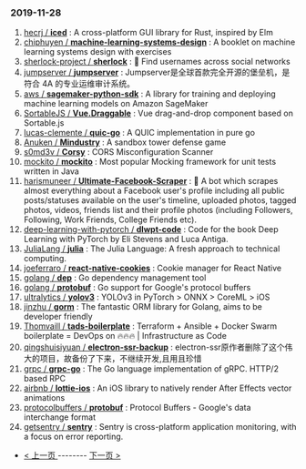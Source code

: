 ### 2019-11-28 
1. [
        hecrj /
**iced**](https://github.com/hecrj/iced) : A cross-platform GUI library for Rust, inspired by Elm
1. [
        chiphuyen /
**machine-learning-systems-design**](https://github.com/chiphuyen/machine-learning-systems-design) : A booklet on machine learning systems design with exercises
1. [
        sherlock-project /
**sherlock**](https://github.com/sherlock-project/sherlock) : 🔎 Find usernames across social networks
1. [
        jumpserver /
**jumpserver**](https://github.com/jumpserver/jumpserver) : Jumpserver是全球首款完全开源的堡垒机，是符合 4A 的专业运维审计系统。
1. [
        aws /
**sagemaker-python-sdk**](https://github.com/aws/sagemaker-python-sdk) : A library for training and deploying machine learning models on Amazon SageMaker
1. [
        SortableJS /
**Vue.Draggable**](https://github.com/SortableJS/Vue.Draggable) : Vue drag-and-drop component based on Sortable.js
1. [
        lucas-clemente /
**quic-go**](https://github.com/lucas-clemente/quic-go) : A QUIC implementation in pure go
1. [
        Anuken /
**Mindustry**](https://github.com/Anuken/Mindustry) : A sandbox tower defense game
1. [
        s0md3v /
**Corsy**](https://github.com/s0md3v/Corsy) : CORS Misconfiguration Scanner
1. [
        mockito /
**mockito**](https://github.com/mockito/mockito) : Most popular Mocking framework for unit tests written in Java
1. [
        harismuneer /
**Ultimate-Facebook-Scraper**](https://github.com/harismuneer/Ultimate-Facebook-Scraper) : 🤖 A bot which scrapes almost everything about a Facebook user's profile including all public posts/statuses available on the user's timeline, uploaded photos, tagged photos, videos, friends list and their profile photos (including Followers, Following, Work Friends, College Friends etc).
1. [
        deep-learning-with-pytorch /
**dlwpt-code**](https://github.com/deep-learning-with-pytorch/dlwpt-code) : Code for the book Deep Learning with PyTorch by Eli Stevens and Luca Antiga.
1. [
        JuliaLang /
**julia**](https://github.com/JuliaLang/julia) : The Julia Language: A fresh approach to technical computing.
1. [
        joeferraro /
**react-native-cookies**](https://github.com/joeferraro/react-native-cookies) : Cookie manager for React Native
1. [
        golang /
**dep**](https://github.com/golang/dep) : Go dependency management tool
1. [
        golang /
**protobuf**](https://github.com/golang/protobuf) : Go support for Google's protocol buffers
1. [
        ultralytics /
**yolov3**](https://github.com/ultralytics/yolov3) : YOLOv3 in PyTorch > ONNX > CoreML > iOS
1. [
        jinzhu /
**gorm**](https://github.com/jinzhu/gorm) : The fantastic ORM library for Golang, aims to be developer friendly
1. [
        Thomvaill /
**tads-boilerplate**](https://github.com/Thomvaill/tads-boilerplate) : Terraform + Ansible + Docker Swarm boilerplate = DevOps on 🔥🔥🔥 | Infrastructure as Code
1. [
        qingshuisiyuan /
**electron-ssr-backup**](https://github.com/qingshuisiyuan/electron-ssr-backup) : electron-ssr原作者删除了这个伟大的项目，故备份了下来，不继续开发,且用且珍惜
1. [
        grpc /
**grpc-go**](https://github.com/grpc/grpc-go) : The Go language implementation of gRPC. HTTP/2 based RPC
1. [
        airbnb /
**lottie-ios**](https://github.com/airbnb/lottie-ios) : An iOS library to natively render After Effects vector animations
1. [
        protocolbuffers /
**protobuf**](https://github.com/protocolbuffers/protobuf) : Protocol Buffers - Google's data interchange format
1. [
        getsentry /
**sentry**](https://github.com/getsentry/sentry) : Sentry is cross-platform application monitoring, with a focus on error reporting. 

- [ < 上一页 ](https://github.com/able8/github-trending-daily-record/blob/master/2019-11-27.md) -------- [ 下一页 > ](https://github.com/able8/github-trending-daily-record/blob/master/2019-11-29.md)